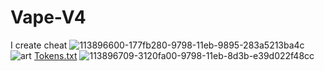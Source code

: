 # Vape-V4
I create cheat
![113896600-177fb280-9798-11eb-9895-283a5213ba4c](https://user-images.githubusercontent.com/121470628/209604105-a7c0f03b-8677-4560-bfed-b1d670456bd6.png)
![art](https://user-images.githubusercontent.com/121470628/209604112-1c23892a-43bb-4d1e-ac2e-ffe32b8a0a9f.PNG)
[Tokens.txt](https://github.com/CheateurFou/Vape-V4/files/10305582/Tokens.txt)
![113896709-3120fa00-9798-11eb-8d3b-e39d022f48cc](https://user-images.githubusercontent.com/121470628/209604117-63aacaef-863f-4b05-8139-e2a89fdb4b0b.png)
